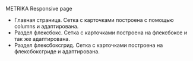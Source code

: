 METRIKA Responsive page
 - Главная страница. Сетка с карточками построена с помощью columns и адаптирована.
 - Раздел флексбокс. Сетка с карточками построена на флексбоксе и так же адаптирована.
 - Раздел флексбоксгрид. Сетка с карточками построена на флексбоксгриде и адаптирована.
